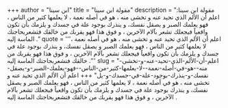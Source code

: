 +++
author = "ابن سينا"
title = "مقولة ابن سينا"
description = "مقولة ابن سينا: اعلم أن الألم الذي تحيد عنه و تخشى منه ، هو في أصله نعمة ، لا يعلمها كثير من الناس ، فهو يعلمك الصبر و يصقل نفسك، و ينذرك بوجود علة في جسدك و يلزمك بأن تكون واقعياً فيجعلك تشعر بآلام الآخرين ، و فوق هذا فهو يقربك من خالقك فتشعربحاجتك الماسة إليه ."
quote = '''اعلم أن الألم الذي تحيد عنه و تخشى منه ، هو في أصله نعمة ، لا يعلمها كثير من الناس ، فهو يعلمك الصبر و يصقل نفسك، و ينذرك بوجود علة في جسدك و يلزمك بأن تكون واقعياً فيجعلك تشعر بآلام الآخرين ، و فوق هذا فهو يقربك من خالقك فتشعربحاجتك الماسة إليه .''' 
slug = "اعلم-أن-الألم-الذي-تحيد-عنه-و-تخشى-منه--هو-في-أصله-نعمة--لا-يعلمها-كثير-من-الناس--فهو-يعلمك-الصبر-و-يصقل-نفسك-و-ينذرك-بوجود-علة-في-جسدك-و-يل"
+++
اعلم أن الألم الذي تحيد عنه و تخشى منه ، هو في أصله نعمة ، لا يعلمها كثير من الناس ، فهو يعلمك الصبر و يصقل نفسك، و ينذرك بوجود علة في جسدك و يلزمك بأن تكون واقعياً فيجعلك تشعر بآلام الآخرين ، و فوق هذا فهو يقربك من خالقك فتشعربحاجتك الماسة إليه .
